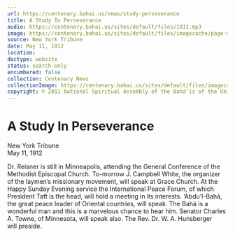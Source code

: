 ```yaml
---
url: https://centenary.bahai.us/news/study-perseverance
title: A Study In Perseverance
audio: https://centenary.bahai.us/sites/default/files/1011.mp3
image: https://centenary.bahai.us/sites/default/files/imagecache/page-main-image/images/press_clippings/05-11-1912%2CNew%20York%20Tribune%2CA%20Study%20in%20Perserverence.png
source: New York Tribune
date: May 11, 1912
location: 
doctype: website
status: search-only
encumbered: false
collection: Centenary News
collectionImage: https://centenary.bahai.us/sites/default/files/imagecache/theme-image/main_image/abdulbaha-overview-small_0.jpg
copyright: © 2011 National Spiritual Assembly of the Bahá’ís of the United States
---
```



# A Study In Perseverance

New York Tribune  
May 11, 1912  
  



Dr. Reisner is still in Minneapolis, attending the General Conference of the Methodist Episcopal Church. To-morrow J. Campbell White, the organizer of the laymen’s missionary movement, will speak at Grace Church. At the Happy Sunday Evening service the International Peace Forum, of which President Taft is the head, will hold a meeting in its interests. ‘Abdu’l-Bahá, the great peace leader of Oriental countries, will speak. The Bahá is a wonderful man and this is a marvelous chance to hear him. Senator Charles A. Towne, of Minnesota, will speak also. The Rev. Dr. W. A. Hunsberger will preside.